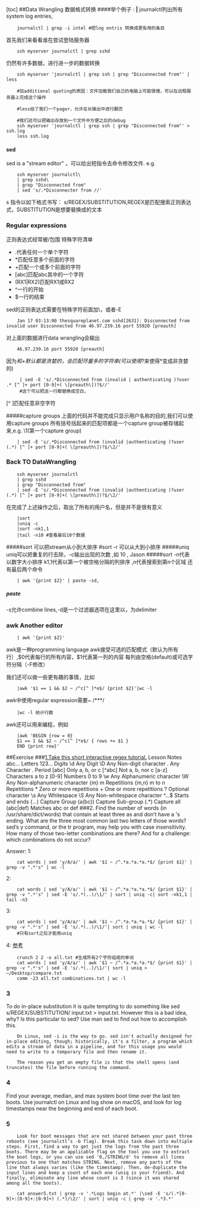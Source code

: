 [toc]
##Data Wrangling
数据格式转换
####举个例子 : **|**
journalctl列出所有system log entries,
        
        journalctl | grep -i intel #把log entris 转换成更有用的条目

首先我们来看看谁在尝试登陆服务器
    
        ssh myserver journalctl | grep sshd
仍然有许多数据，进行进一步的数据转换
        
        ssh myserver 'journalctl | grep ssh | grep "Disconnected from"' | less
        
        #加additional quoting的原因：文件加载我们自己的电脑上可能很慢，可以在远程服务器上完成这个操作
        
        #less给了我们一个pager，允许在长输出中进行翻页
        
        #我们还可以把输出存放到一个文件中方便之后的debug
        ssh myserver 'journalctl | grep ssh | grep "Disconnected from"' > ssh.log
        less ssh.log

#### sed
sed is a "stream editor" ，可以给出短指令去命令修改文件.
e.g.

        ssh myserver journalctl\
        | grep sshd\
        | grep "Disconnected from"
        | sed 's/.*Disconnecter from //'

s 指令以如下格式书写： s/REGEX/SUBSTITUTION,REGEX是匹配搜索正则表达式，SUBSTITUTION是想要替换成的文本
### Regular expressions
正则表达式经常被/包围
特殊字符清单
- .代表任何一个单个字符
- *匹配任意多个前面的字符
- +匹配一个或多个前面的字符
- \[abc]匹配abc其中的一个字符
- (RX1|RX2)匹配RX1或RX2
- ^一行的开始
- $一行的结束
  
sed的正则表达式需要在特殊字符前面加\，或者-E

        Jan 17 03:13:00 thesquareplanet.com sshd[2631]: Disconnected from invalid user Disconnected from 46.97.239.16 port 55920 [preauth]
对上面的数据进行data wrangling会输出

        46.97.239.16 port 55920 [preauth]
因为*和+默认都是贪婪的，会匹配尽量多的字符串(可以使用*?来使得*变成非贪婪的)

         | sed -E 's/.*Disconnected from (invalid | authenticating )?user .* [^ ]+ port [0-9]+( \[preauth\])?$//'
         #这个可以把这一行都替换成空白，
[^ ]匹配任意非空字符

#####capture groups
上面的代码并不能完成只显示用户名称的目的,我们可以使用capture groups
所有括号括起来的匹配项都是一个capture group被存储起来,e.g.
\1(第一个capture group)

        | sed -E 's/.*Disconnected from (invalid |authenticating )?user (.*) [^ ]+ port [0-9]+( \[preauth\])?$/\2/'
### Back TO DataWrangling
        ssh myserver journalctl
        | grep sshd
        | grep "Disconnected from"
        | sed -E 's/.*Disconnected from (invalid |authenticating )?user (.*) [^ ]+ port [0-9]+( \[preauth\])?$/\2/'
在完成了上述操作之后，取出了所有的用户名，但是并不是很有意义
        
        |sort 
        |uniq -c
        |sort -nk1,1
        |tail -n10 #查看最后10个数据

#####sort
可以把stream从小到大排序 #sort -r 可以从大到小排序
#####uniq
uniq可以把重复的行去除，-c输出出现的次数 ,如 10 , Jason
#####sort
-n代表以数字大小排序 k1,1代表以第一个被空格分隔的列排序
,n代表搜索到第n个区域
还有最后两个命令

        | awk '{print $2}' | paste -sd,
##### paste
-s允许combine lines,-d是一个过滤器选项在这里以，为delimiter

### awk Another editor
        | awk '{print $2}'
awk是一种programming language
awk接受可选的匹配模式（默认为所有行）,\$0代表每行的所有内容，\$1代表第一列的内容
每列由空格(default)或可选字符分隔（-F修改）

我们还可以做一些更有趣的事情，比如

        |awk '$1 == 1 && $2 ~ /^c[^ ]*e$/ {print $2}'|wc -l
awk中使用regular expression需要~ /***/
        
        |wc -l 统计行数
awk还可以用来编程，例如

        |awk 'BEGIN {row = 0}
        $1 == 1 && $2 ~ /^c[^ ]*e$/ { rows += $1 }
        END {print row}'

##Exercise
###[1.Take this short interactive regex tutorial.](https://regexone.com/)
        Lesson Notes
        abc…	Letters
        123…	Digits
        \d	Any Digit
        \D	Any Non-digit character
        .	Any Character
        \.	Period
        [abc]	Only a, b, or c
        [^abc]	Not a, b, nor c
        [a-z]	Characters a to z
        [0-9]	Numbers 0 to 9
        \w	Any Alphanumeric character
        \W	Any Non-alphanumeric character
        {m}	m Repetitions
        {m,n}	m to n Repetitions
        *	Zero or more repetitions
        +	One or more repetitions
        ?	Optional character
        \s	Any Whitespace
        \S	Any Non-whitespace character
        ^…$	Starts and ends
        (…)	Capture Group
        (a(bc))	Capture Sub-group
        (.*)	Capture all
        (abc|def)	Matches abc or def
###2.
        Find the number of words (in /usr/share/dict/words) that contain at least three as and don’t have a 's ending. What are the three most common last two letters of those words? sed’s y command, or the tr program, may help you with case insensitivity. How many of those two-letter combinations are there? And for a challenge: which combinations do not occur?

Answer:
1:

        cat words | sed 'y/A/a/' | awk '$1 ~ /^.*a.*a.*a.*$/ {print $1}' | grep -v ".*'s" | wc -l
2:

        cat words | sed 'y/A/a/' | awk '$1 ~ /^.*a.*a.*a.*$/ {print $1}' | grep -v ".*'s" | sed -E 's/.*(..)/\1/' | sort | uniq -c| sort -nk1,1 | tail -n3
3:

        cat words | sed 'y/A/a/' | awk '$1 ~ /^.*a.*a.*a.*$/ {print $1}' | grep -v ".*'s" | sed -E 's/.*(..)/\1/'| sort | uniq | wc -l
        #只有sort之后才能用uniq

4: 
[参考](https://shadekcse.wordpress.com/2020/12/01/data-wrangling-exercise-using-seds-y-command-grep-comm-and-crunch/)

        crunch 2 2 -o all.txt #生成所有2个字符组成的单词
        cat words | sed 'y/A/a/' | awk '$1 ~ /^.*a.*a.*a.*$/ {print $1}' | grep -v ".*'s" | sed -E 's/.*(..)/\1/'| sort | uniq > ~/Desktop/compare.txt
        comm -23 all.txt combinations.txt | wc -l

### 3
To do in-place substitution it is quite tempting to do something like 
sed s/REGEX/SUBSTITUTION/ input.txt > input.txt. However this is a bad idea, why? Is this particular to sed? Use man sed to find out how to accomplish this.

        On Linux, sed -i is the way to go. sed isn't actually designed for in-place editing, though; historically, it's a filter, a program which edits a stream of data in a pipeline, and for this usage you would need to write to a temporary file and then rename it.

        The reason you get an empty file is that the shell opens (and truncates) the file before running the command.

### 4
Find your average, median, and max system boot time over the last ten boots. 
Use journalctl on Linux and log show on macOS, 
and look for log timestamps near the beginning and end of each boot.

### 5
        Look for boot messages that are not shared between your past three reboots (see journalctl’s -b flag). Break this task down into multiple steps. First, find a way to get just the logs from the past three boots. There may be an applicable flag on the tool you use to extract the boot logs, or you can use sed '0,/STRING/d' to remove all lines previous to one that matches STRING. Next, remove any parts of the line that always varies (like the timestamp). Then, de-duplicate the input lines and keep a count of each one (uniq is your friend). And finally, eliminate any line whose count is 3 (since it was shared among all the boots).

        cat answer5.txt | grep -v '.*Logs begin at.*' |\sed -E 's/(.*[0-9]+:[0-9]+:[0-9]+) (.*)/\2/' | sort | uniq -c | grep -v '.*3.*'

